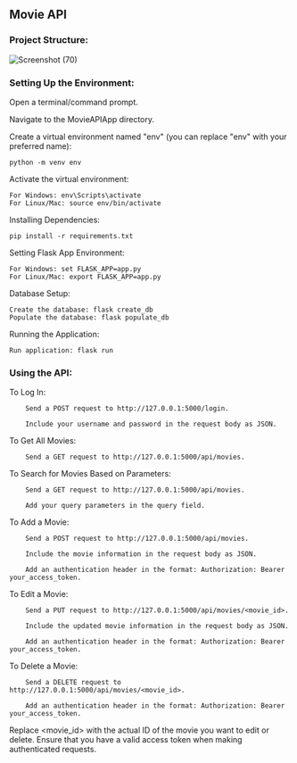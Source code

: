 ## Movie API

### Project Structure:

![Screenshot (70)]()

### Setting Up the Environment:

Open a terminal/command prompt.

Navigate to the MovieAPIApp directory.

Create a virtual environment named "env" (you can replace "env" with your preferred name):

    python -m venv env

Activate the virtual environment:

    For Windows: env\Scripts\activate
    For Linux/Mac: source env/bin/activate

Installing Dependencies:

    pip install -r requirements.txt

Setting Flask App Environment:

    For Windows: set FLASK_APP=app.py
    For Linux/Mac: export FLASK_APP=app.py

Database Setup:

    Create the database: flask create_db
    Populate the database: flask populate_db

Running the Application:

    Run application: flask run

### Using the API:

To Log In:

        Send a POST request to http://127.0.0.1:5000/login.

        Include your username and password in the request body as JSON.

To Get All Movies:

        Send a GET request to http://127.0.0.1:5000/api/movies.

To Search for Movies Based on Parameters:

        Send a GET request to http://127.0.0.1:5000/api/movies.

        Add your query parameters in the query field.

To Add a Movie:

        Send a POST request to http://127.0.0.1:5000/api/movies.

        Include the movie information in the request body as JSON.

        Add an authentication header in the format: Authorization: Bearer your_access_token.

To Edit a Movie:

        Send a PUT request to http://127.0.0.1:5000/api/movies/<movie_id>.

        Include the updated movie information in the request body as JSON.

        Add an authentication header in the format: Authorization: Bearer your_access_token.

To Delete a Movie:

        Send a DELETE request to http://127.0.0.1:5000/api/movies/<movie_id>.

        Add an authentication header in the format: Authorization: Bearer your_access_token.

Replace <movie_id> with the actual ID of the movie you want to edit or delete. Ensure that you have a valid access token when making authenticated requests.
